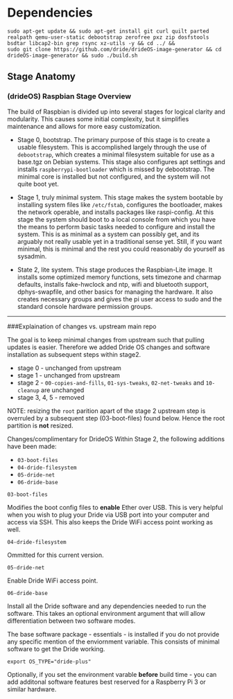 # Dependencies

    sudo apt-get update && sudo apt-get install git curl quilt parted realpath qemu-user-static debootstrap zerofree pxz zip dosfstools bsdtar libcap2-bin grep rsync xz-utils -y && cd ../ &&
    sudo git clone https://github.com/dride/drideOS-image-generator && cd drideOS-image-generator && sudo ./build.sh

## Stage Anatomy

### (drideOS) Raspbian Stage Overview

The build of Raspbian is divided up into several stages for logical clarity
and modularity. This causes some initial complexity, but it simplifies
maintenance and allows for more easy customization.

* Stage 0, bootstrap. The primary purpose of this stage is to create a
  usable filesystem. This is accomplished largely through the use of
  `debootstrap`, which creates a minimal filesystem suitable for use as a
  base.tgz on Debian systems. This stage also configures apt settings and
  installs `raspberrypi-bootloader` which is missed by debootstrap. The
  minimal core is installed but not configured, and the system will not quite
  boot yet.

* Stage 1, truly minimal system. This stage makes the system bootable by
  installing system files like `/etc/fstab`, configures the bootloader, makes
  the network operable, and installs packages like raspi-config. At this
  stage the system should boot to a local console from which you have the
  means to perform basic tasks needed to configure and install the system.
  This is as minimal as a system can possibly get, and its arguably not
  really usable yet in a traditional sense yet. Still, if you want minimal,
  this is minimal and the rest you could reasonably do yourself as sysadmin.

* State 2, lite system. This stage produces the Raspbian-Lite image. It
  installs some optimized memory functions, sets timezone and charmap
  defaults, installs fake-hwclock and ntp, wifi and bluetooth support,
  dphys-swapfile, and other basics for managing the hardware. It also
  creates necessary groups and gives the pi user access to sudo and the
  standard console hardware permission groups.

---

###Explaination of changes vs. upstream main repo

The goal is to keep minimal changes from upstream such that pulling updates is easier. Therefore we added Dride OS changes and software installation as subsequent steps within stage2.

* stage 0 - unchanged from upstream
* stage 1 - unchanged from upstream
* stage 2 - `00-copies-and-fills`, `01-sys-tweaks`, `02-net-tweaks` and `10-cleanup` are unchanged
* stage 3, 4, 5 - removed

NOTE: resizing the `root` parition apart of the stage 2 upstream step is overruled by a subsequent step (03-boot-files) found below. Hence the root partition is **not** resized.

Changes/complimentary for DrideOS
Within Stage 2, the following additions have been made:

* `03-boot-files`
* `04-dride-filesystem`
* `05-dride-net`
* `06-dride-base`

`03-boot-files`

Modifies the boot config files to **enable** Ether over USB. This is very helpful when you wish to plug your Dride via USB port into your computer and access via SSH.
This also keeps the Dride WiFi access point working as well.

`04-dride-filesystem`

Ommitted for this current version.

`05-dride-net`

Enable Dride WiFi access point.

`06-dride-base`

Install all the Dride software and any dependencies needed to run the software.
This takes an optional environment argument that will allow differentiation between two software modes.

The base software package - essentials - is installed if you do not provide any specific mention of the enviornment variable. This consists of minimal software to get the Dride working.

`export OS_TYPE="dride-plus"`

Optionally, if you set the environment varable **before** build time - you can add additonal software features best reserved for a Raspberry Pi 3 or similar hardware.
